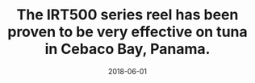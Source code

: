 ---
title: The IRT500 series reel has been proven to be very effective on tuna in Cebaco Bay, Panama.
date: 2018-06-01
description: The IRT500 series reel has been proven to be very effective on tuna in Cebaco Bay, Panama.
thumb: /assets/images/photo-gallery/irt500-overwater.jpeg
image: /assets/images/photo-gallery/irt500-overwater.jpeg
# angler-name: Johnny B. Goode

reel-type: spinning
reel-series: 500 

# location: Someplace, United States
# fish: Some Big Fish
# fish-length: 49 in.
# fish-weight: 78 lbs.
---